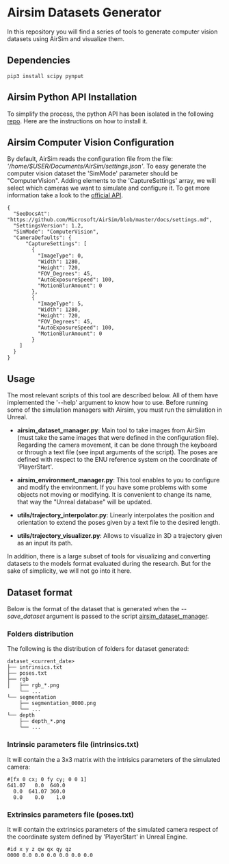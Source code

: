 # Airsim Datasets Generator

In this repository you will find a series of tools to generate computer vision datasets using AirSim and visualize them. 

## Dependencies
```
pip3 install scipy pynput
```

## Airsim Python API Installation

To simplify the process, the python API has been isolated in the following [repo](https://github.com/mgrova/airsim_python_api). Here are the instructions on how to install it.

## Airsim Computer Vision Configuration

By default, AirSim reads the configuration file from the file: *'/home/$USER/Documents/AirSim/settings.json'*. To easy generate the computer vision dataset the 'SimMode' parameter should be "ComputerVision".
Adding elements to the 'CaptureSettings' array, we will select which cameras we want to simulate and configure it. To get more information take a look to the [official API](https://microsoft.github.io/AirSim/image_apis/#changing-resolution-and-camera-parameters).

```
{
  "SeeDocsAt": "https://github.com/Microsoft/AirSim/blob/master/docs/settings.md",
  "SettingsVersion": 1.2,
  "SimMode": "ComputerVision",
  "CameraDefaults": {
      "CaptureSettings": [
        {
          "ImageType": 0,
          "Width": 1280,
          "Height": 720,
          "FOV_Degrees": 45,
          "AutoExposureSpeed": 100,
          "MotionBlurAmount": 0
        },
        {
          "ImageType": 5,
          "Width": 1280,
          "Height": 720,
          "FOV_Degrees": 45,
          "AutoExposureSpeed": 100,
          "MotionBlurAmount": 0
        }
    ]
  }
}
```


## Usage


The most relevant scripts of this tool are described below. All of them have implemented the '--help' argument to know how to use. Before running some of the simulation managers with Airsim, you must run the simulation in Unreal.

* **airsim_dataset_manager.py**: Main tool to take images from AirSim (must take the same images that were defined in the configuration file). Regarding the camera movement, it can be done through the keyboard or through a text file (see input arguments of the script). The poses are defined with respect to the ENU reference system on the coordinate of 'PlayerStart'.

* **airsim_environment_manager.py**: This tool enables to you to configure and modify the environment. If you have some problems with some objects not moving or modifying. It is convenient to change its name, that way the "Unreal database" will be updated.

* **utils/trajectory_interpolator.py**: Linearly interpolates the position and orientation to extend the poses given by a text file to the desired length.

* **utils/trajectory_visualizer.py**: Allows to visualize in 3D a trajectory given as an input its path.

In addition, there is a large subset of tools for visualizing and converting datasets to the models format evaluated during the research. But for the sake of simplicity, we will not go into it here.

## Dataset format

Below is the format of the dataset that is generated when the *--save_dataset* argument is passed to the script [airsim_dataset_manager](airsim_dataset_manager.py).

### Folders distribution

The following is the distribution of folders for dataset generated:

```
dataset_<current_date>
├── intrinsics.txt
├── poses.txt
├── rgb
│   ├── rgb_*.png
    └── ...
└── segmentation
    ├── segmentation_0000.png
    └── ...
└── depth
    ├── depth_*.png
    └── ...
```

### Intrinsic parameters file (intrinsics.txt)

It will contain the a 3x3 matrix with the intrisics parameters of the simulated camera:

```
#[fx 0 cx; 0 fy cy; 0 0 1]
641.07   0.0  640.0
  0.0  641.07 360.0
  0.0    0.0    1.0
```

### Extrinsics parameters file (poses.txt)

It will contain the extrinsics parameters of the simulated camera respect of the coordinate system defined by 'PlayerStart' in Unreal Engine.

```
#id x y z qw qx qy qz
0000 0.0 0.0 0.0 0.0 0.0 0.0
```